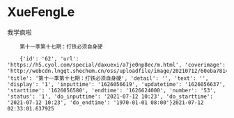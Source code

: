 # XueFengLe     

我学疯啦    

        第十一季第十七期：打铁必须自身硬     

        {'id': '62', 'url': 'https://h5.cyol.com/special/daxuexi/a7je0np8ec/m.html', 'coverimage': 'http://webcdn.lngqt.shechem.cn/oss/uploadfile/image/20210712/60eba78142100.jfif', 'title': '第十一季第十七期：打铁必须自身硬', 'detail': '', 'text': '', 'display': '1', 'inputtime': '1626056619', 'updatetime': '1626056637', 'starttime': '1626056580', 'endtime': '1626624000', 'number': '53', 'status': '1', 'do_inputtime': '2021-07-12 10:23', 'do_starttime': '2021-07-12 10:23', 'do_endtime': '1970-01-01 08:00'}2021-07-12 02:33:01.637925